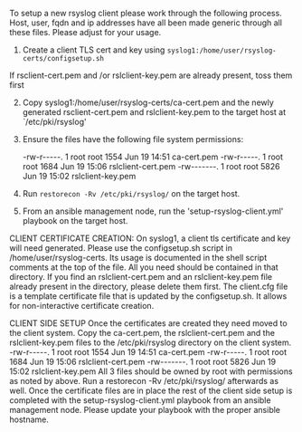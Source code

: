 To setup a new rsyslog client please work through the following process.  
Host, user, fqdn and ip addresses have all been made generic through all these files. Please adjust for your usage.

1. Create a client TLS cert and key using 
  `syslog1:/home/user/rsyslog-certs/configsetup.sh`

  If rsclient-cert.pem and /or rslclient-key.pem are already present, toss them
  first

2. Copy syslog1:/home/user/rsyslog-certs/ca-cert.pem and the newly generated
   rsclient-cert.pem and rslclient-key.pem to the target host at
   `/etc/pki/rsyslog'

3. Ensure the files have the following file system permissions:

    -rw-r-----. 1 root root 1554 Jun 19 14:51 ca-cert.pem
    -rw-r-----. 1 root root 1684 Jun 19 15:06 rslclient-cert.pem
    -rw-------. 1 root root 5826 Jun 19 15:02 rslclient-key.pem

4. Run `restorecon -Rv /etc/pki/rsyslog/` on the target host.

5. From an ansible management node, run the 'setup-rsyslog-client.yml' playbook
   on the target host.
 
CLIENT CERTIFICATE CREATION:
On syslog1, a client tls certificate and key will need generated. Please use the configsetup.sh script in /home/user/rsyslog-certs. Its usage is documented in the shell script comments at the top of the file. All you need should be contained in that directory. If you find an rslclient-cert.pem and an rslclient-key.pem file already present in the directory, please delete them first.
The client.cfg file is a template certificate file that is updated by the configsetup.sh. It allows for non-interactive certificate creation.

CLIENT SIDE SETUP
Once the certificates are created they need moved to the client system. Copy the ca-cert.pem, the rslclient-cert.pem and the rslclient-key.pem files to the /etc/pki/rsyslog directory on the client system.
-rw-r-----. 1 root root 1554 Jun 19 14:51 ca-cert.pem
-rw-r-----. 1 root root 1684 Jun 19 15:06 rslclient-cert.pem
-rw-------. 1 root root 5826 Jun 19 15:02 rslclient-key.pem
All 3 files should be owned by root with permissions as noted by above. Run a restorecon -Rv /etc/pki/rsyslog/ afterwards as well.
Once the certificate files are in place the rest of the client side setup is completed with the setup-rsyslog-client.yml playbook from an ansible management node. Please update your playbook with the proper ansible hostname.
